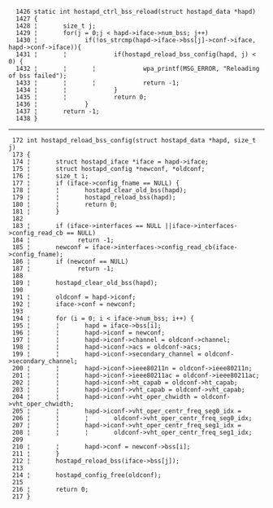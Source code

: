 	 
	 
	 
	  1426 static int hostapd_ctrl_bss_reload(struct hostapd_data *hapd)
	  1427 {
	  1428 ¦       size_t j;
	  1429 ¦       for(j = 0;j < hapd->iface->num_bss; j++)
	  1430 ¦             if(!os_strcmp(hapd->iface->bss[j]->conf->iface, hapd->conf->iface)){
	  1431 ¦       ¦             if(hostapd_reload_bss_config(hapd, j) < 0) {
	  1432 ¦       ¦       ¦             wpa_printf(MSG_ERROR, "Reloading of bss failed");
	  1433 ¦       ¦       ¦             return -1;
	  1434 ¦       ¦             }
	  1435 ¦       ¦             return 0;
 	  1436 ¦             }
 	  1437 ¦       return -1;
	  1438 }


----------------------------

	 172 int hostapd_reload_bss_config(struct hostapd_data *hapd, size_t j)
	 173 {
	 174 ¦       struct hostapd_iface *iface = hapd->iface;
	 175 ¦       struct hostapd_config *newconf, *oldconf;
	 176 ¦       size_t i;
	 177 ¦       if (iface->config_fname == NULL) {
	 178 ¦       ¦       hostapd_clear_old_bss(hapd);
	 179 ¦       ¦       hostapd_reload_bss(hapd);
	 180 ¦       ¦       return 0;
	 181 ¦       }
	 182 
	 183 ¦       if (iface->interfaces == NULL ||iface->interfaces->config_read_cb == NULL)
	 184 ¦             return -1;
	 185 ¦       newconf = iface->interfaces->config_read_cb(iface->config_fname);
	 186 ¦       if (newconf == NULL)
	 187 ¦             return -1;
	 188 
	 189 ¦       hostapd_clear_old_bss(hapd);
	 190 
	 191 ¦       oldconf = hapd->iconf;
	 192 ¦       iface->conf = newconf;
	 193 
	 194 ¦       for (i = 0; i < iface->num_bss; i++) {
	 195 ¦       ¦       hapd = iface->bss[i];
	 196 ¦       ¦       hapd->iconf = newconf;
	 197 ¦       ¦       hapd->iconf->channel = oldconf->channel;
	 198 ¦       ¦       hapd->iconf->acs = oldconf->acs;
	 199 ¦       ¦       hapd->iconf->secondary_channel = oldconf->secondary_channel;
	 200 ¦       ¦       hapd->iconf->ieee80211n = oldconf->ieee80211n;
	 201 ¦       ¦       hapd->iconf->ieee80211ac = oldconf->ieee80211ac;
	 202 ¦       ¦       hapd->iconf->ht_capab = oldconf->ht_capab;
	 203 ¦       ¦       hapd->iconf->vht_capab = oldconf->vht_capab;
	 204 ¦       ¦       hapd->iconf->vht_oper_chwidth = oldconf->vht_oper_chwidth;
	 205 ¦       ¦       hapd->iconf->vht_oper_centr_freq_seg0_idx =
	 206 ¦       ¦       ¦       oldconf->vht_oper_centr_freq_seg0_idx;
	 207 ¦       ¦       hapd->iconf->vht_oper_centr_freq_seg1_idx =
	 208 ¦       ¦       ¦       oldconf->vht_oper_centr_freq_seg1_idx;
	 209 
	 210 ¦       ¦       hapd->conf = newconf->bss[i];
	 211 ¦       }
	 212 ¦       hostapd_reload_bss(iface->bss[j]);
	 213 
	 214 ¦       hostapd_config_free(oldconf);
	 215 
	 216 ¦       return 0;
	 217 }

